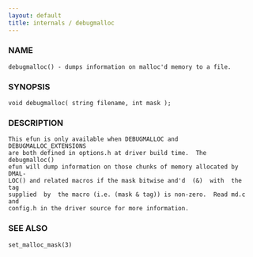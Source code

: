 ```yaml
---
layout: default
title: internals / debugmalloc
---
```


### NAME

    debugmalloc() - dumps information on malloc'd memory to a file.


### SYNOPSIS

    void debugmalloc( string filename, int mask );


### DESCRIPTION

    This efun is only available when DEBUGMALLOC and DEBUGMALLOC_EXTENSIONS
    are both defined in options.h at driver build time.  The  debugmalloc()
    efun will dump information on those chunks of memory allocated by DMAL‐
    LOC() and related macros if the mask bitwise and'd  (&)  with  the  tag
    supplied  by  the macro (i.e. (mask & tag)) is non-zero.  Read md.c and
    config.h in the driver source for more information.


### SEE ALSO

    set_malloc_mask(3)
